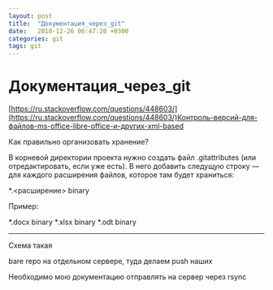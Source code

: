 ```yaml
---
layout: post
title:  "Документация_через_git"
date:   2010-12-26 06:47:20 +0300
categories: git
tags: git
---
```


# Документация_через_git
[https://ru.stackoverflow.com/questions/448603/](https://ru.stackoverflow.com/questions/448603/)Контроль-версий-для-файлов-ms-office-libre-office-и-других-xml-based

Как правильно организовать хранение?

В корневой директории проекта нужно создать файл .gitattributes (или отредактировать, если уже есть). В него добавить следущую строку — для каждого расширения файлов, которое там будет храниться:

*.<расширение> binary

Пример:

*.docx    binary
*.xlsx    binary
*.odt    binary


--------------------------------------------------------------------------------------------------------------------------
Схема такая

bare repo на отдельном сервере, туда делаем push наших



Необходимо мою документацию отправлять на сервер через rsync

